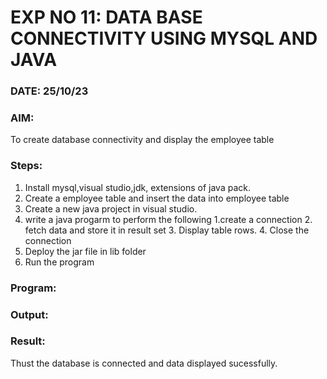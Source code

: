 # EXP NO 11: DATA BASE CONNECTIVITY USING  MYSQL AND JAVA
### DATE: 25/10/23

### AIM: 
To create database connectivity and display the employee table 

### Steps:
1. Install mysql,visual studio,jdk, extensions of java pack.
2. Create a employee table and insert the data into employee table  
3. Create a new java project in visual studio.
4. write a java progarm to perform the following 1.create a connection 2. fetch data and store it in result set 3. Display table rows. 4. Close the connection
5. Deploy the jar file in lib folder 
6. Run the program

### Program:


### Output:


### Result:
Thust the database is connected and data displayed sucessfully.
